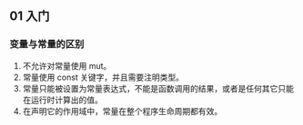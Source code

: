 ## 01 入门

### 变量与常量的区别
1. 不允许对常量使用 mut。  
2. 常量使用 const 关键字，并且需要注明类型。
3. 常量只能被设置为常量表达式，不能是函数调用的结果，或者是任何其它只能在运行时计算出的值。
4. 在声明它的作用域中，常量在整个程序生命周期都有效。
